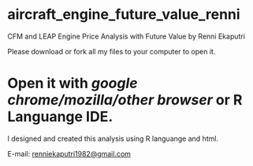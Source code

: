 # aircraft_engine_future_value_renni
CFM and LEAP Engine Price Analysis with Future Value by Renni Ekaputri


Please download or fork all my files to your computer to open it.</br>
# Open it with *google chrome/mozilla/other browser* or R Languange IDE.
I designed and created this analysis using R languange and html.


E-mail: renniekaputri1982@gmail.com </br>

